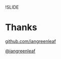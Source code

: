 !SLIDE
# Thanks #

[github.com/iangreenleaf](https://github.com/iangreenleaf)

[@iangreenleaf](https://twitter.com/iangreenleaf)
